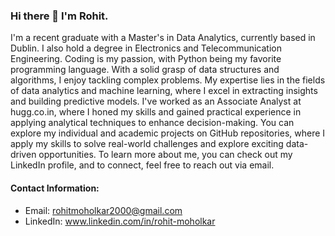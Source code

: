 ### Hi there 👋 I'm Rohit. 

I'm a recent graduate with a Master's in Data Analytics, currently based in Dublin. I also hold a degree in Electronics and Telecommunication Engineering. Coding is my passion, with Python being my favorite programming language. With a solid grasp of data structures and algorithms, I enjoy tackling complex problems. My expertise lies in the fields of data analytics and machine learning, where I excel in extracting insights and building predictive models. I've worked as an Associate Analyst at hugg.co.in, where I honed my skills and gained practical experience in applying analytical techniques to enhance decision-making. You can explore my individual and academic projects on GitHub repositories, where I apply my skills to solve real-world challenges and explore exciting data-driven opportunities. To learn more about me, you can check out my LinkedIn profile, and to connect, feel free to reach out via email. 

#### Contact Information:

- Email: rohitmoholkar2000@gmail.com 
- LinkedIn: www.linkedin.com/in/rohit-moholkar 
